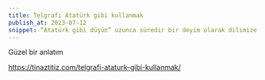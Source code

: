```yaml
---
title: Telgrafı Atatürk gibi kullanmak
publish_at: 2023-07-12
snippet: “Atatürk gibi düşün” uzunca süredir bir deyim olarak dilimize yerleşti; ama kimse, onun “nasıl” düşündüğünü değil, doğan sonuçların ne denli mükemmel olduğunu değişik üsluplarda anlatageldiler.
---
```


Güzel bir anlatım

https://tinaztitiz.com/telgrafi-ataturk-gibi-kullanmak/
